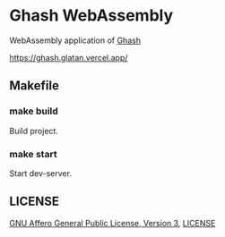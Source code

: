 # Ghash WebAssembly

WebAssembly application of [Ghash](http://www.gitlab.com/glatan/ghash)

https://ghash.glatan.vercel.app/

## Makefile

### make build

Build project.

### make start

Start dev-server.

## LICENSE

[GNU Affero General Public License, Version 3](https://www.gnu.org/licenses/agpl-3.0.en.html), [LICENSE](./LICENSE)
